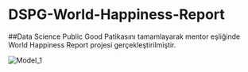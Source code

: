 # DSPG-World-Happiness-Report

##Data Science Public Good Patikasını tamamlayarak mentor eşliğinde World Happiness Report projesi gerçekleştirilmiştir.

![Model_1](https://user-images.githubusercontent.com/77552432/136668540-228f0a4a-a326-46b1-b5ca-4be2a8cb5ccd.png)
